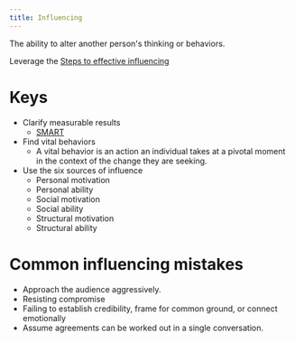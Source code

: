 ```yaml
---
title: Influencing
---
```

The ability to alter another person's thinking or behaviors.

Leverage the [Steps to effective influencing](project-execution/effective-teams/steps-to-effective-influencing.md)

# Keys
- Clarify measurable results
	- [SMART](project-initiation/smart.md)
- Find vital behaviors
	- A vital behavior is an action an individual takes at a pivotal moment in the context of the change they are seeking. 
- Use the six sources of influence
	- Personal motivation
	- Personal ability
	- Social motivation
	- Social ability
	- Structural motivation
	- Structural ability


# Common influencing mistakes
- Approach the audience aggressively.
- Resisting compromise
- Failing to establish credibility, frame for common ground, or connect emotionally 
- Assume agreements can be worked out in a single conversation. 